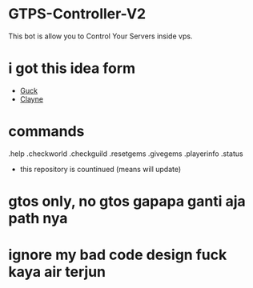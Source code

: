 # GTPS-Controller-V2
This bot is allow you to Control Your Servers inside vps.

# i got this idea form
- [Guck](https://github.com/GuckTubeYT)
- [Clayne](https://github.com/ClayneID)

# commands
.help
.checkworld
.checkguild
.resetgems
.givegems
.playerinfo
.status

- this repository is countinued (means will update)

# gtos only, no gtos gapapa ganti aja path nya
# ignore my bad code design fuck kaya air terjun
